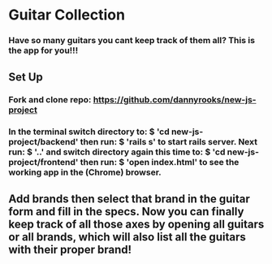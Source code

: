 # Guitar Collection

### Have so many guitars you cant keep track of them all? This is the app for you!!!

## Set Up 
### Fork and clone repo: https://github.com/dannyrooks/new-js-project
### In the terminal switch directory to: $ 'cd new-js-project/backend'  then run: $ 'rails s' to start rails server. Next run: $ '..' and switch directory again this time to: $ 'cd new-js-project/frontend'  then run: $ 'open index.html' to see the working app in the (Chrome) browser.

## Add brands then select that brand in the guitar form and fill in the specs. Now you can finally keep track of all those axes by opening all guitars or all brands, which will also list all the guitars with their proper brand!   
